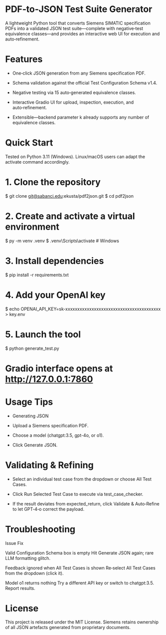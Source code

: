 # PDF‑to‑JSON Test Suite Generator
A lightweight Python tool that converts Siemens SIMATIC specification PDFs into a validated JSON test suite—complete with negative‑test equivalence classes—and provides an interactive web UI for execution and auto‑refinement.

# Features

- One‑click JSON generation from any Siemens specification PDF.

- Schema validation against the official Test Configuration Schema v1.4.

- Negative testing via 15 auto‑generated equivalence classes.

- Interactive Gradio UI for upload, inspection, execution, and auto‑refinement.

- Extensible—backend parameter k already supports any number of equivalence classes.



# Quick Start

Tested on Python 3.11 (Windows).  Linux/macOS users can adapt the activate command accordingly.

# 1. Clone the repository
$ git clone git@sabanci.edu:ekusta/pdf2json.git
$ cd pdf2json

# 2. Create and activate a virtual environment
$ py -m venv .venv
$ .venv\Scripts\activate  # Windows

# 3. Install dependencies
$ pip install -r requirements.txt

# 4. Add your OpenAI key
$ echo OPENAI_API_KEY=sk-xxxxxxxxxxxxxxxxxxxxxxxxxxxxxxxxxxxxxxxx > key.env

# 5. Launch the tool
$ python generate_test.py
# Gradio interface opens at http://127.0.0.1:7860


# Usage Tips

- Generating JSON

- Upload a Siemens specification PDF.

- Choose a model (chatgpt:3.5, gpt-4o, or o1).

- Click Generate JSON.



# Validating & Refining

- Select an individual test case from the dropdown or choose All Test Cases.

- Click Run Selected Test Case to execute via test_case_checker.

- If the result deviates from expected_return, click Validate & Auto‑Refine to let GPT‑4‑o correct the payload.


# Troubleshooting

Issue                                                                             Fix

Valid Configuration Schema box is empty                                           Hit Generate JSON again; rare LLM formatting glitch.

Feedback ignored when All Test Cases is shown                                     Re‑select All Test Cases from the dropdown (click it).

Model o1 returns nothing                                                          Try a different API key or switch to chatgpt:3.5.  Report results.


# License

This project is released under the MIT License.  Siemens retains ownership of all JSON artefacts generated from proprietary documents.






